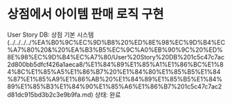 # 상점에서 아이템 판매 로직 구현

User Story DB: 상점 기본 시스템 (../../../../%EA%B0%9C%EC%9D%B8%20%ED%8E%98%EC%9D%B4%EC%A7%80%20&%20%EA%B3%B5%EC%9C%A0%EB%90%9C%20%ED%8E%98%EC%9D%B4%EC%A7%80/User%20Story%20DB%201c5c47c7ac2d800bb5dfcf426a1aeca8/%E1%84%89%E1%85%A1%E1%86%BC%E1%84%8C%E1%85%A5%E1%86%B7%20%E1%84%80%E1%85%B5%E1%84%87%E1%85%A9%E1%86%AB%20%E1%84%89%E1%85%B5%E1%84%89%E1%85%B3%E1%84%90%E1%85%A6%E1%86%B7%201c5c47c7ac2d81dc915bd3b2c3e9b9fa.md)
상태: 완료